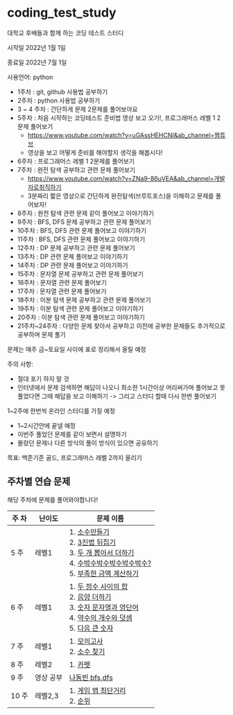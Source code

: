 # coding_test_study
대학교 후배들과 함께 하는 코딩 테스트 스터디

시작일 2022년 1월 1일

종료일 2022년 7월 1일

사용언어: python

- 1주차 : git, github 사용법 공부하기
- 2주차 : python 사용법 공부하기
- 3 ~ 4 주차 : 간단하게 문제 2문제를 풀어보아요
- 5주차 : 처음 시작하는 코딩테스트 준비법 영상 보고 오기!, 프로그래머스 레벨 1 2문제 풀어보기 
  - https://www.youtube.com/watch?v=uGAssHEHCNI&ab_channel=쩜튜브
  - 영상을 보고 어떻게 준비를 해야할지 생각을 해봅시다!
- 6주차 : 프로그래머스 레벨 1 2문제를 풀어보기
- 7주차 : 완전 탐색 공부하고 관련 문제 풀어보기
  - https://www.youtube.com/watch?v=ZNa9-86uVEA&ab_channel=개발자로취직하기
  - 3분짜리 짧은 영상으로 간단하게 완전탐색(브루트포스)을 이해하고 문제를 풀어보자!
- 8주차 : 완전 탐색 관련 문제 같이 풀어보고 이야기하기
- 9주차 : BFS, DFS 문제 공부하고 관련 문제 풀어보기
- 10주차 : BFS, DFS 관련 문제 풀어보고 이야기하기
- 11주차 : BFS, DFS 관련 문제 풀어보고 이야기하기
- 12주차 : DP 문제 공부하고 관련 문제 풀어보기
- 13주차 : DP 관련 문제 풀어보고 이야기하기
- 14주차 : DP 관련 문제 풀어보고 이야기하기
- 15주차 : 문자열 문제 공부하고 관련 문제 풀어보기
- 16주차 : 문자열 관련 문제 풀어보기
- 17주차 : 문자열 관련 문제 풀어보기
- 18주차 : 이분 탐색 문제 공부하고 관련 문제 풀어보기
- 19주차 : 이분 탐색 관련 문제 풀어보고 이야기하기
- 20주차 : 이분 탐색 관련 문제 풀어보고 이야기하기
- 21주차~24주차 : 다양한 문제 찾아서 공부하고 이전에 공부한 문제들도 추가적으로 공부하며 문제 풀기

문제는 매주 금~토요일 사이에 표로 정리해서 올릴 예정 

주의 사항:
- 절대 포기 하지 말 것
- 인터넷에서 문제 검색하면 해답이 나오니 최소한 1시간이상 머리써가며 풀어보고 못풀었다면 그때 해답을 보고 이해하기 -> 그리고 스터디 할때 다시 한번 풀어보기

1~2주에 한번씩 온라인 스터디를 가질 예정
- 1~2시간안에 끝낼 예정
- 이번주 풀었던 문제를 같이 보면서 설명하기
- 몰랐던 문제나 다른 방식의 풀이 방식이 있으면 공유하기

목표: 백준기준 골드, 프로그래머스 레벨 2까지 올리기

## 주차별 연습 문제 
해당 주차에 문제를 풀어와야합니다!

|주 차|난이도|문제 이름|
|---|---|---|
|5 주 |레벨1| 1. [소수만들기](https://programmers.co.kr/learn/courses/30/lessons/12977) <br>2. [3진법 뒤집기](https://programmers.co.kr/learn/courses/30/lessons/68935) <br>3. [두 개 뽑아서 더하기](https://programmers.co.kr/learn/courses/30/lessons/68644) <br>4. [수박수박수박수박수박수?](https://programmers.co.kr/learn/courses/30/lessons/12922) <br>5. [부족한 금액 계산하기](https://programmers.co.kr/learn/courses/30/lessons/82612)  |
|6 주 |레벨1| 1. [두 정수 사이의 합](https://programmers.co.kr/learn/courses/30/lessons/12912) <br>2. [음양 더하기](https://programmers.co.kr/learn/courses/30/lessons/76501) <br>3. [숫자 문자열과 영단어](https://programmers.co.kr/learn/courses/30/lessons/81301) <br>4. [약수의 개수와 덧셈](https://programmers.co.kr/learn/courses/30/lessons/77884) <br>5. [다음 큰 숫자](https://programmers.co.kr/learn/courses/30/lessons/12911)  |
|7 주 |레벨1|1. [모의고사](https://programmers.co.kr/learn/courses/30/lessons/42840) <br>2. [소수 찾기](https://programmers.co.kr/learn/courses/30/lessons/42839)|
|8 주 |레벨2|1. [카펫](https://programmers.co.kr/learn/courses/30/lessons/42842)|
|9 주 |영상 공부|[나동빈 bfs,dfs](https://www.youtube.com/watch?v=7C9RgOcvkvo&ab_channel=동빈나)|
|10 주 |레벨2,3|1. [게임 맵 최단거리](https://programmers.co.kr/learn/courses/30/lessons/1844?language=python3) <br>2. [순위](https://programmers.co.kr/learn/courses/30/lessons/49191?language=python3)|

